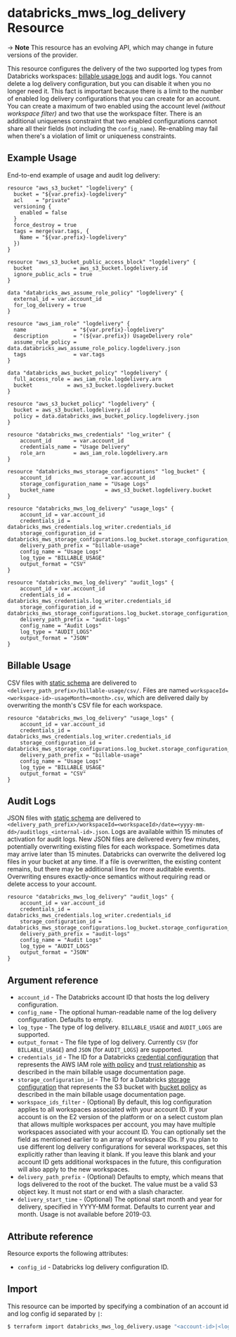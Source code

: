# databricks_mws_log_delivery Resource

-> **Note** This resource has an evolving API, which may change in future versions of the provider. 

This resource configures the delivery of the two supported log types from Databricks workspaces: [billable usage logs](https://docs.databricks.com/administration-guide/account-settings/billable-usage-delivery.html) and audit logs. You cannot delete a log delivery configuration, but you can disable it when you no longer need it. This fact is important because there is a limit to the number of enabled log delivery configurations that you can create for an account. You can create a maximum of two enabled using the account level *(without workspace filter)* and two that use the workspace filter. There is an additional uniqueness constraint that two enabled configurations cannot share all their fields (not including the `config_name`). Re-enabling may fail when there's a violation of limit or uniqueness constraints.

## Example Usage

End-to-end example of usage and audit log delivery:

```hcl
resource "aws_s3_bucket" "logdelivery" {
  bucket = "${var.prefix}-logdelivery"
  acl    = "private"
  versioning {
    enabled = false
  }
  force_destroy = true
  tags = merge(var.tags, {
    Name = "${var.prefix}-logdelivery"
  })
}

resource "aws_s3_bucket_public_access_block" "logdelivery" {
  bucket             = aws_s3_bucket.logdelivery.id
  ignore_public_acls = true
}

data "databricks_aws_assume_role_policy" "logdelivery" {
  external_id = var.account_id
  for_log_delivery = true
}

resource "aws_iam_role" "logdelivery" {
  name               = "${var.prefix}-logdelivery"
  description        = "(${var.prefix}) UsageDelivery role"
  assume_role_policy = data.databricks_aws_assume_role_policy.logdelivery.json
  tags               = var.tags
}

data "databricks_aws_bucket_policy" "logdelivery" {
  full_access_role = aws_iam_role.logdelivery.arn
  bucket           = aws_s3_bucket.logdelivery.bucket
}

resource "aws_s3_bucket_policy" "logdelivery" {
  bucket = aws_s3_bucket.logdelivery.id
  policy = data.databricks_aws_bucket_policy.logdelivery.json
}

resource "databricks_mws_credentials" "log_writer" {
    account_id       = var.account_id
    credentials_name = "Usage Delivery"
    role_arn         = aws_iam_role.logdelivery.arn
}

resource "databricks_mws_storage_configurations" "log_bucket" {
    account_id                 = var.account_id
    storage_configuration_name = "Usage Logs"
    bucket_name                = aws_s3_bucket.logdelivery.bucket
}

resource "databricks_mws_log_delivery" "usage_logs" {
    account_id = var.account_id
    credentials_id = databricks_mws_credentials.log_writer.credentials_id
    storage_configuration_id = databricks_mws_storage_configurations.log_bucket.storage_configuration_id
    delivery_path_prefix = "billable-usage"
    config_name = "Usage Logs"
    log_type = "BILLABLE_USAGE"
    output_format = "CSV"
}

resource "databricks_mws_log_delivery" "audit_logs" {
    account_id = var.account_id
    credentials_id = databricks_mws_credentials.log_writer.credentials_id
    storage_configuration_id = databricks_mws_storage_configurations.log_bucket.storage_configuration_id
    delivery_path_prefix = "audit-logs"
    config_name = "Audit Logs"
    log_type = "AUDIT_LOGS"
    output_format = "JSON"
}
```

## Billable Usage

CSV files with [static schema](https://docs.databricks.com/administration-guide/account-settings/usage.html) are delivered to `<delivery_path_prefix>/billable-usage/csv/`. Files are named `workspaceId=<workspace-id>-usageMonth=<month>.csv`, which are delivered daily by overwriting the month's CSV file for each workspace. 

```hcl
resource "databricks_mws_log_delivery" "usage_logs" {
    account_id = var.account_id
    credentials_id = databricks_mws_credentials.log_writer.credentials_id
    storage_configuration_id = databricks_mws_storage_configurations.log_bucket.storage_configuration_id
    delivery_path_prefix = "billable-usage"
    config_name = "Usage Logs"
    log_type = "BILLABLE_USAGE"
    output_format = "CSV"
}
```

## Audit Logs

JSON files with [static schema](https://docs.databricks.com/administration-guide/account-settings/audit-logs.html#audit-log-schema) are delivered to `<delivery_path_prefix>/workspaceId=<workspaceId>/date=<yyyy-mm-dd>/auditlogs_<internal-id>.json`. Logs are available within 15 minutes of activation for audit logs. New JSON files are delivered every few minutes, potentially overwriting existing files for each workspace. Sometimes data may arrive later than 15 minutes. Databricks can overwrite the delivered log files in your bucket at any time. If a file is overwritten, the existing content remains, but there may be additional lines for more auditable events. Overwriting ensures exactly-once semantics without requiring read or delete access to your account.

```hcl
resource "databricks_mws_log_delivery" "audit_logs" {
    account_id = var.account_id
    credentials_id = databricks_mws_credentials.log_writer.credentials_id
    storage_configuration_id = databricks_mws_storage_configurations.log_bucket.storage_configuration_id
    delivery_path_prefix = "audit-logs"
    config_name = "Audit Logs"
    log_type = "AUDIT_LOGS"
    output_format = "JSON"
}
```

## Argument reference

* `account_id` - The Databricks account ID that hosts the log delivery configuration.
* `config_name` - The optional human-readable name of the log delivery configuration. Defaults to empty.
* `log_type` - The type of log delivery. `BILLABLE_USAGE` and `AUDIT_LOGS` are supported.
* `output_format` - The file type of log delivery. Currently `CSV` (for `BILLABLE_USAGE`) and `JSON` (for `AUDIT_LOGS`) are supported.
* `credentials_id` - The ID for a Databricks [credential configuration](mws_credentials.md) that represents the AWS IAM role [with policy](../data-sources/aws_assume_role_policy.md) and [trust relationship](../data-sources/aws_assume_role_policy.md) as described in the main billable usage documentation page.
* `storage_configuration_id` - The ID for a Databricks [storage configuration](mws_storage_configurations.md) that represents the S3 bucket with [bucket policy](../data-sources/aws_bucket_policy.md) as described in the main billable usage documentation page.
* `workspace_ids_filter` - (Optional) By default, this log configuration applies to all workspaces associated with your account ID. If your account is on the E2 version of the platform or on a select custom plan that allows multiple workspaces per account, you may have multiple workspaces associated with your account ID. You can optionally set the field as mentioned earlier to an array of workspace IDs. If you plan to use different log delivery configurations for several workspaces, set this explicitly rather than leaving it blank. If you leave this blank and your account ID gets additional workspaces in the future, this configuration will also apply to the new workspaces.
* `delivery_path_prefix` - (Optional) Defaults to empty, which means that logs delivered to the root of the bucket. The value must be a valid S3 object key. It must not start or end with a slash character.
* `delivery_start_time` - (Optional) The optional start month and year for delivery, specified in YYYY-MM format. Defaults to current year and month. Usage is not available before 2019-03.

## Attribute reference

Resource exports the following attributes:

* `config_id` - Databricks log delivery configuration ID.

## Import

This resource can be imported by specifying a combination of an account id and log config id separated by `|`:

```bash
$ terraform import databricks_mws_log_delivery.usage "<account-id>|<log-config-id>"
```